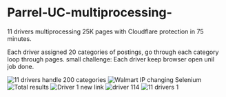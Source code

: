 # Parrel-UC-multiprocessing-
11 drivers multiprocessing 25K pages with Cloudflare protection in 75 minutes.

Each driver assigned 20 categories of postings, go through each category loop through pages.
small challenge:
Each driver keep browser open unil job done.

![11 drivers handle 200 categories ](https://user-images.githubusercontent.com/124453554/216781072-c82bc441-a13f-40d1-80ef-c584eb236207.png)
![Walmart IP changing Selenium ](https://user-images.githubusercontent.com/124453554/216781076-579da5b7-a41e-4dc6-b523-9908714c071e.png)
![Total results ](https://user-images.githubusercontent.com/124453554/216781118-b10ce4f0-10ac-45ea-8962-b61569535a0e.png)
![Driver 1 new link ](https://user-images.githubusercontent.com/124453554/216781122-c1e6448a-0178-485e-a53f-9f4475c21722.png)
![driver 114 ](https://user-images.githubusercontent.com/124453554/216781140-28bd4c5f-1c63-445e-ae0c-74a7a738cc8d.png)
![11 drivers 1 ](https://user-images.githubusercontent.com/124453554/216781150-2c69abc8-3d4a-4519-b444-279e183fea6d.png)
